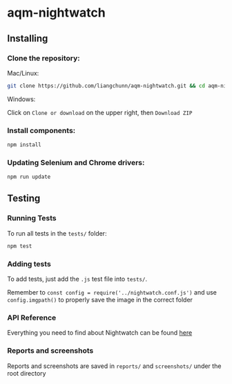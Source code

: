# aqm-nightwatch
## Installing

### Clone the repository:
Mac/Linux:

```sh
git clone https://github.com/liangchunn/aqm-nightwatch.git && cd aqm-nightwatch
```

Windows:

Click on `Clone or download` on the upper right, then `Download ZIP`

### Install components:
```sh
npm install
```

### Updating Selenium and Chrome drivers:
```sh
npm run update
```

## Testing

### Running Tests
To run all tests in the `tests/` folder:
```sh
npm test
```

### Adding tests
To add tests, just add the `.js` test file into `tests/`.

Remember to `const config = require('../nightwatch.conf.js')` and use `config.imgpath()` to properly save the image in the correct folder

### API Reference

Everything you need to find about Nightwatch can be found [here](http://nightwatchjs.org/api)

### Reports and screenshots
Reports and screenshots are saved in `reports/` and `screenshots/` under the root directory
